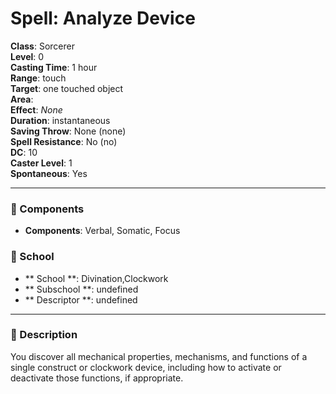 
# Spell: Analyze Device
**Class**: Sorcerer  
**Level**: 0  
**Casting Time**: 1 hour  
**Range**: touch  
**Target**: one touched object  
**Area**:   
**Effect**: _None_  
**Duration**: instantaneous  
**Saving Throw**: None (none)  
**Spell Resistance**: No (no)  
**DC**: 10  
**Caster Level**: 1  
**Spontaneous**: Yes

---

### 🔮 Components
- **Components**: Verbal, Somatic, Focus

### 🏫 School
- ** School **: Divination,Clockwork
- ** Subschool **: undefined
- ** Descriptor **: undefined
---

### 📜 Description
You discover all mechanical properties, mechanisms, and functions of a single construct or clockwork device, including how to activate or deactivate those functions, if appropriate.

